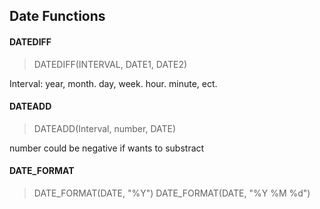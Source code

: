## Date Functions 
#### DATEDIFF
>DATEDIFF(INTERVAL, DATE1, DATE2)

Interval: year, month. day, week. hour. minute, ect. 

#### DATEADD 
>DATEADD(Interval, number, DATE) 


number could be negative if wants to substract 
#### DATE_FORMAT
> DATE_FORMAT(DATE, "%Y")
> DATE_FORMAT(DATE, "%Y %M %d")
